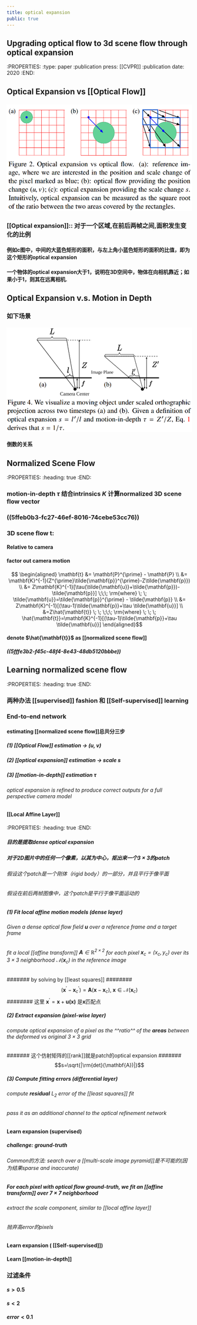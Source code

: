 ```yaml
---
title: optical expansion
public: true
---
```


## Upgrading optical flow to 3d scene flow through optical expansion
:PROPERTIES:
:type: paper
:publication press: [[CVPR]]
:publication date: 2020
:END:
## Optical Expansion vs [[Optical Flow]]
### ![image.png](/assets/pages_optical_expansion_1610542666164_0.png)
### [[Optical expansion]]:: 对于一个区域,在前后两帧之间,面积发生变化的比例
#### 例如c图中，中间的大蓝色矩形的面积，与左上角小蓝色矩形的面积的比值，即为这个矩形的optical expansion
#### 一个物体的optical expansion大于1，说明在3D空间中，物体在向相机靠近；如果小于1，则其在远离相机.
## Optical Expansion v.s. Motion in Depth
### 如下场景
#### ![image.png](/assets/pages_optical_expansion_1610601931342_0.png)
#### 倒数的关系
## Normalized Scene Flow
:PROPERTIES:
:heading: true
:END:
### motion-in-depth $\tau$ 结合intrinsics $K$ 计算normalized 3D scene flow vector
### ((5ffeb0b3-fc27-46ef-8016-74cebe53cc76))
### 3D scene flow $\mathbf{t}$:
#### Relative to camera
#### factor out camera motion
####
$$ \begin{aligned} \mathbf{t} &= \mathbf{P}^{\prime} - \mathbf{P} \\ &= \mathbf{K}^{-1}(Z^{\prime}\tilde{\mathbf{p}}^{\prime}-Z\tilde{\mathbf{p}})  \\ &= Z\mathbf{K}^{-1}[\tau(\tilde{\mathbf{u}}+\tilde{\mathbf{p}})-\tilde{\mathbf{p}}] \;\;\; \rm{where} \; \; \tilde{\mathbf{u}}=\tilde{\mathbf{p}}^{\prime} - \tilde{\mathbf{p}} \\ 
&= Z\mathbf{K}^{-1}[(\tau-1)\tilde{\mathbf{p}}+\tau \tilde{\mathbf{u}}] \\ &=Z\hat{\mathbf{t}}  \; \; \;\;\; \rm{where} \; \; \; \hat{\mathbf{t}}=\mathbf{K}^{-1}[(\tau-1)\tilde{\mathbf{p}}+\tau \tilde{\mathbf{u}}] \end{aligned}$$
#### denote $\hat{\mathbf{t}}$ as [[normalized scene flow]]
##### ((5fffe3b2-f45c-48f4-8e43-48db5120bbbe))
## Learning normalized scene flow
:PROPERTIES:
:heading: true
:END:
### 两种办法 [[supervised]] fashion 和 [[Self-supervised]]  learning
### End-to-end network
#### estimating [[normalized scene flow]]总共分三步
##### (1) [[Optical Flow]] estimation -> $(u, v)$
##### (2) [[optical expansion]] estimation -> scale $s$
##### (3) [[motion-in-depth]] estimation $\tau$
###### optical expansion is refined to produce correct outputs for a full perspective camera model
#### [[Local Affine Layer]]
:PROPERTIES:
:heading: true
:END:
##### **目的**是提取**dense** optical expansion
##### 对于2D图片中的任何一个像素，以其为中心，抠出来一个$3\times 3$的patch
###### 假设这个patch是一个刚体（rigid body）的一部分，并且平行于像平面
###### 假设在前后两帧图像中，这个patch是平行于像平面运动的
##### (1) Fit local affine motion models  _(dense layer)_
###### Given a dense optical flow field $\mathbf{u}$ over a reference frame and a target frame
###### fit a local [[affine transform]] $\mathbf{A}\in{\mathbb{R}^{2\times 2}}$ for each pixel $\mathbf{x}_c=(x_c,y_c)$ over its $3\times 3$ neighborhood $\mathcal{N}(\mathbf{x}_c)$ in the reference image
####### by solving by [[least squares]]
########
$$(\mathbf{x}^{\prime}-\mathbf{x}^{\prime}_c)=\mathbf{A}(\mathbf{x}-\mathbf{x}_c), \; \mathbf{x}\in{\mathcal{N}(\mathbf{x}_c)}$$
######## 这里 $\mathbf{x}^{\prime}=\mathbf{x}+\mathbf{u(x)}$ 是$\mathbf{x}$匹配点
##### (2) Extract expansion _(pixel-wise layer)_
###### compute optical expansion of a pixel as the ^^ratio^^ of the **areas** between the deformed vs original $3\times 3$ grid
####### 这个仿射矩阵的[[rank]]就是patch的optical expansion
#######
$$s=\sqrt{|\rm{det}(\mathbf{A})|}$$
##### (3) Compute fitting errors _(differential layer)_
###### compute **residual** $L_2$ error of the [[least squares]] fit
###### pass it as an additional channel to the optical refinement network
#### Learn expansion (**supervised**)
##### challenge: ground-truth
###### Common的方法: search over a [[multi-scale image pyramid]]是不可能的(因为结果sparse and inaccurate)
##### For each pixel with optical flow ground-truth, we fit an [[affine transform]] over $7\times 7$ neighborhood
###### extract the scale component, similar to [[local affine layer]]
###### 抛弃高error的pixels
#### Learn expansion ( [[Self-supervised]])
#### Learn [[motion-in-depth]]
### 过滤条件
#### $s>0.5$
#### $s < 2$
#### $error < 0.1$
###
